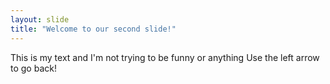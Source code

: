 ```yaml
---
layout: slide
title: "Welcome to our second slide!"
---
```

This is my text and I'm not trying to be funny or anything
Use the left arrow to go back!
